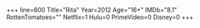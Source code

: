 +++
line=600
Title="Rita"
Year=2012
Age="16+"
IMDb="8.1"
RottenTomatoes=""
Netflix=1
Hulu=0
PrimeVideo=0
Disney=0
+++

